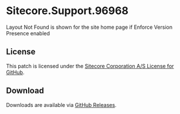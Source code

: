 # Sitecore.Support.96968
Layout Not Found is shown for the site home page if Enforce Version Presence enabled

## License  
This patch is licensed under the [Sitecore Corporation A/S License for GitHub](https://github.com/sitecoresupport/Sitecore.Support.96968/blob/master/LICENSE).  

## Download  
Downloads are available via [GitHub Releases](https://github.com/sitecoresupport/Sitecore.Support.96968/releases).  
